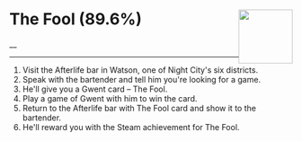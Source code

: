 # The Fool (89.6%) <img style="float: right;" src="https://cdn.cloudflare.steamstatic.com/steamcommunity/public/images/apps/1091500/7975d6e5d790b88f030195e3b1a38e49a5de1c8d.jpg" width="96" height="96">

__

---

1. Visit the Afterlife bar in Watson, one of Night City's six districts.
2. Speak with the bartender and tell him you're looking for a game. 
3. He'll give you a Gwent card – The Fool.
4. Play a game of Gwent with him to win the card.
5. Return to the Afterlife bar with The Fool card and show it to the bartender.
6. He'll reward you with the Steam achievement for The Fool.